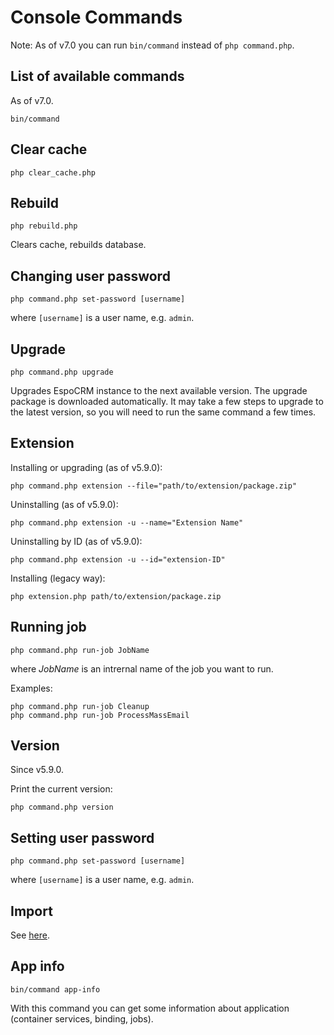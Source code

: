 # Console Commands

Note: As of v7.0 you can run `bin/command` instead of `php command.php`.

## List of available commands

As of v7.0. 

```
bin/command
```

## Clear cache

```
php clear_cache.php
```

## Rebuild

```
php rebuild.php
```

Clears cache, rebuilds database.


## Changing user password

```
php command.php set-password [username]
```

where `[username]` is a user name, e.g. `admin`.

## Upgrade

```
php command.php upgrade
```

Upgrades EspoCRM instance to the next available version. The upgrade package is downloaded automatically. It may take a few steps to upgrade to the latest version, so you will need to run the same command a few times.

## Extension


Installing or upgrading (as of v5.9.0):

```
php command.php extension --file="path/to/extension/package.zip"
```

Uninstalling (as of v5.9.0):

```
php command.php extension -u --name="Extension Name"
```

Uninstalling by ID (as of v5.9.0):

```
php command.php extension -u --id="extension-ID"
```

Installing (legacy way):

```
php extension.php path/to/extension/package.zip
```

## Running job

```
php command.php run-job JobName
```

where *JobName* is an intrernal name of the job you want to run.

Examples:

```
php command.php run-job Cleanup
php command.php run-job ProcessMassEmail
```

## Version

Since v5.9.0.

Print the current version:

```
php command.php version
```

## Setting user password


```
php command.php set-password [username]
```

where `[username]` is a user name, e.g. `admin`.

## Import

See [here](import.md#console-commands).

## App info

```
bin/command app-info
```

With this command you can get some information about application (container services, binding, jobs).
